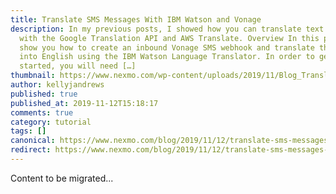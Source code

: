 ```yaml
---
title: Translate SMS Messages With IBM Watson and Vonage
description: In my previous posts, I showed how you can translate text messages
  with the Google Translation API and AWS Translate. Overview In this post, I
  show you how to create an inbound Vonage SMS webhook and translate the message
  into English using the IBM Watson Language Translator. In order to get
  started, you will need […]
thumbnail: https://www.nexmo.com/wp-content/uploads/2019/11/Blog_Translate-SMS-Messages_1200x600.png
author: kellyjandrews
published: true
published_at: 2019-11-12T15:18:17
comments: true
category: tutorial
tags: []
canonical: https://www.nexmo.com/blog/2019/11/12/translate-sms-messages-with-ibm-watson-dr
redirect: https://www.nexmo.com/blog/2019/11/12/translate-sms-messages-with-ibm-watson-dr
---
```

Content to be migrated...
